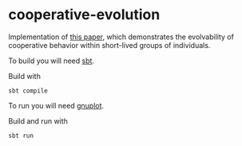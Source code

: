 # cooperative-evolution
Implementation of [this paper](https://eprints.soton.ac.uk/264277/), which demonstrates the evolvability of cooperative behavior within short-lived groups of individuals.

To build you will need [sbt](http://www.scala-sbt.org).

Build with
```
sbt compile
```

To run you will need [gnuplot](http://gnuplot.info).

Build and run with
```
sbt run
```
